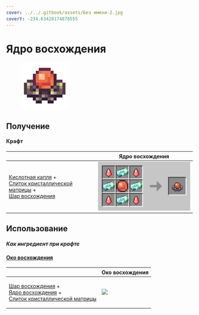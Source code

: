 ```yaml
---
cover: ../../.gitbook/assets/Без имени-2.jpg
coverY: -234.63428174878555
---
```


# Ядро восхождения

<figure><img src="../../.gitbook/assets/ascentcore_128.png" alt=""><figcaption></figcaption></figure>

## Получение

#### Крафт

|                                                                                                                                                                                | Ядро восхождения                          |
| ------------------------------------------------------------------------------------------------------------------------------------------------------------------------------ | ----------------------------------------- |
| <p><a href="acid.md">Кислотная капля</a> +<br><a href="crystal_matrix_ingot.md">Слиток кристаллической матрицы</a> +<br><a href="ascent_projectile.md">Шар восхождения</a></p> | ![](../../.gitbook/assets/ascentcore.png) |

## Использование

#### _Как ингредиент при крафте_

#### [Око восхождения](eye\_projectile.md)

|                                                                                                                                                                                       | Око восхождения                                |
| ------------------------------------------------------------------------------------------------------------------------------------------------------------------------------------- | ---------------------------------------------- |
| <p><a href="ascent_projectile.md">Шар восхождения</a> +<br><a href="ascentcore.md">Ядро восхождения</a> +<br><a href="crystal_matrix_ingot.md">Слиток кристаллической матрицы</a></p> | ![](../../.gitbook/assets/eye\_projectile.png) |
